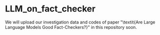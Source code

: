 # LLM_on_fact_checker
We will upload our investigation data and codes of paper "\textit{Are Large Language Models Good Fact-Checkers?}" in this repository soon.
